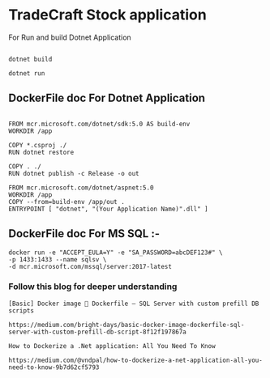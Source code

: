 # TradeCraft Stock application


For Run and build Dotnet Application
~~~

dotnet build

dotnet run

~~~

## DockerFile doc For Dotnet Application

~~~

FROM mcr.microsoft.com/dotnet/sdk:5.0 AS build-env
WORKDIR /app

COPY *.csproj ./
RUN dotnet restore

COPY . ./
RUN dotnet publish -c Release -o out

FROM mcr.microsoft.com/dotnet/aspnet:5.0
WORKDIR /app
COPY --from=build-env /app/out .
ENTRYPOINT [ "dotnet", "(Your Application Name)".dll" ]

~~~

## DockerFile doc For MS SQL :-

~~~
docker run -e "ACCEPT_EULA=Y" -e "SA_PASSWORD=abcDEF123#" \
-p 1433:1433 --name sqlsv \
-d mcr.microsoft.com/mssql/server:2017-latest

~~~


### Follow this blog for deeper understanding

~~~
[Basic] Docker image 🐳 Dockerfile — SQL Server with custom prefill DB scripts

https://medium.com/bright-days/basic-docker-image-dockerfile-sql-server-with-custom-prefill-db-script-8f12f197867a

~~~

~~~
How to Dockerize a .Net application: All You Need To Know

https://medium.com/@vndpal/how-to-dockerize-a-net-application-all-you-need-to-know-9b7d62cf5793
~~~






